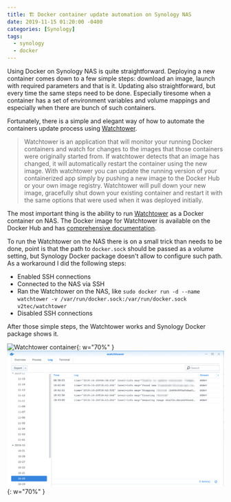 ```yaml
---
title: 🏗️ Docker container update automation on Synology NAS
date: 2019-11-15 01:20:00 -0400
categories: [Synology]
tags:
  - synology
  - docker
---
```


Using Docker on Synology NAS is quite straightforward. Deploying a new container comes down to a few simple steps: download an image, launch with required parameters and that is it. Updating also straightforward, but every time the same steps need to be done. Especially tiresome when a container has a set of environment variables and volume mappings and especially when there are bunch of such containers.

Fortunately, there is a simple and elegant way of how to automate the containers update process using [Watchtower](https://github.com/containrrr/watchtower).

> Watchtower is an application that will monitor your running Docker containers and watch for changes to the images that those containers were originally started from. If watchtower detects that an image has changed, it will automatically restart the container using the new image. With watchtower you can update the running version of your containerized app simply by pushing a new image to the Docker Hub or your own image registry. Watchtower will pull down your new image, gracefully shut down your existing container and restart it with the same options that were used when it was deployed initially.

The most important thing is the ability to run [Watchtower](https://github.com/containrrr/watchtower) as a Docker container on NAS. The Docker image for Watchtower is available on the Docker Hub and has [comprehensive documentation](https://hub.docker.com/r/v2tec/watchtower/).

To run the Watchtower on the NAS there is on a small trick than needs to be done, point is that the path to `docker.sock` should be passed as a volume setting, but Synology Docker package doesn't allow to configure such path. As a workaround I did the following steps:

- Enabled SSH connections
- Connected to the NAS via SSH
- Ran the Watchtower on the NAS, like `sudo docker run -d --name watchtower -v /var/run/docker.sock:/var/run/docker.sock v2tec/watchtower`
- Disabled SSH connections

After those simple steps, the Watchtower works and Synology Docker package shows it.

![Watchtower container](/assets/img/blog/docker-container-update-automation-on-synology-nas/watchtower-container.png){: w="70%" }
![Watchtower logs](/assets/img/blog/docker-container-update-automation-on-synology-nas/watchtower-logs.png){: w="70%" }
